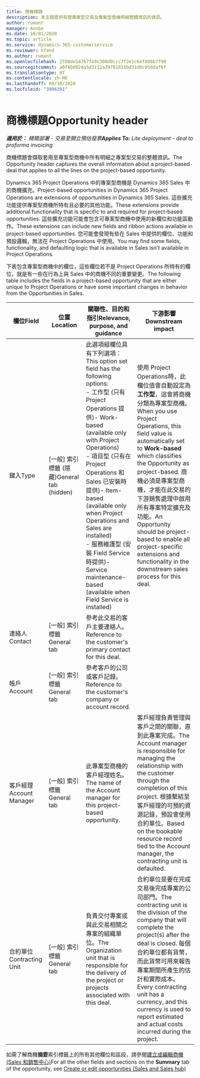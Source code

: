 ```yaml
---
title: 商機標題
description: 本主題提供有關專案型交易及專案型商機明細整體資訊的資訊。
author: rumant
manager: Annbe
ms.date: 10/01/2020
ms.topic: article
ms.service: dynamics-365-customerservice
ms.reviewer: kfend
ms.author: rumant
ms.openlocfilehash: 2f08de54767f49c308d0ccc7f2e1c6ef880b7f99
ms.sourcegitcommit: a0f80d024a5d3112a39781815bd31d0c05ddaf6f
ms.translationtype: HT
ms.contentlocale: zh-HK
ms.lasthandoff: 09/30/2020
ms.locfileid: "3906391"
---
```

# <a name="opportunity-header"></a><span data-ttu-id="baa49-103">商機標題</span><span class="sxs-lookup"><span data-stu-id="baa49-103">Opportunity header</span></span>

<span data-ttu-id="baa49-104">_**適用於：** 精簡部署 - 交易至開立預估發票_</span><span class="sxs-lookup"><span data-stu-id="baa49-104">_**Applies To:** Lite deployment - deal to proforma invoicing_</span></span>

<span data-ttu-id="baa49-105">商機標題會擷取套用至專案型商機中所有明細之專案型交易的整體資訊。</span><span class="sxs-lookup"><span data-stu-id="baa49-105">The Opportunity header captures the overall information about a project-based deal that applies to all the lines on the project-based opportunity.</span></span>

<span data-ttu-id="baa49-106">Dynamics 365 Project Operations 中的專案型商機是 Dynamics 365 Sales 中的商機擴充。</span><span class="sxs-lookup"><span data-stu-id="baa49-106">Project-based opportunities in Dynamics 365 Project Operations are extensions of opportunities in Dynamics 365 Sales.</span></span> <span data-ttu-id="baa49-107">這些擴充功能提供專案型商機所特有且必要的其他功能。</span><span class="sxs-lookup"><span data-stu-id="baa49-107">These extensions provide additional functionality that is specific to and required for project-based opportunities.</span></span> <span data-ttu-id="baa49-108">這些擴充功能可能會包含可專案型商機中使用的新欄位和功能區動作。</span><span class="sxs-lookup"><span data-stu-id="baa49-108">These extensions can include new fields and ribbon actions available in project-based opportunities.</span></span> <span data-ttu-id="baa49-109">您可能會發現有些在 Sales 中提供的欄位、功能和預設邏輯，無法在 Project Operations 中使用。</span><span class="sxs-lookup"><span data-stu-id="baa49-109">You may find some fields, functionality, and defaulting logic that is available in Sales isn't available in Project Operations.</span></span>

<span data-ttu-id="baa49-110">下表包含專案型商機中的欄位，這些欄位若不是 Project Operations 所特有的欄位，就是有一些在行為上與 Sales 中的商機不同的重要變更。</span><span class="sxs-lookup"><span data-stu-id="baa49-110">The following table includes the fields in a project-based opportunity that are either unique to Project Operations or have some important changes in behavior from the Opportunities in Sales.</span></span>

| <span data-ttu-id="baa49-111">**欄位**</span><span class="sxs-lookup"><span data-stu-id="baa49-111">**Field**</span></span> | <span data-ttu-id="baa49-112">**位置**</span><span class="sxs-lookup"><span data-stu-id="baa49-112">**Location**</span></span> | <span data-ttu-id="baa49-113">**關聯性、目的和指引**</span><span class="sxs-lookup"><span data-stu-id="baa49-113">**Relevance, purpose, and guidance**</span></span> | <span data-ttu-id="baa49-114">**下游影響**</span><span class="sxs-lookup"><span data-stu-id="baa49-114">**Downstream impact**</span></span> |
| --- | --- | --- | --- |
| <span data-ttu-id="baa49-115">鍵入</span><span class="sxs-lookup"><span data-stu-id="baa49-115">Type</span></span> | <span data-ttu-id="baa49-116">[一般] 索引標籤 (隱藏)</span><span class="sxs-lookup"><span data-stu-id="baa49-116">General tab (hidden)</span></span> | <span data-ttu-id="baa49-117">此選項組欄位具有下列選項：</span><span class="sxs-lookup"><span data-stu-id="baa49-117">This option set field has the following options:</span></span></br><span data-ttu-id="baa49-118">- 工作型 (只有 Project Operations 提供)</span><span class="sxs-lookup"><span data-stu-id="baa49-118">- Work-based (available only with Project Operations)</span></span></br><span data-ttu-id="baa49-119">- 項目型 (只有在 Project Operations 和 Sales 已安裝時提供)</span><span class="sxs-lookup"><span data-stu-id="baa49-119">- Item-based (available only when Project Operations and Sales are installed)</span></span></br><span data-ttu-id="baa49-120">- 服務維護型 (安裝 Field Service 時提供)</span><span class="sxs-lookup"><span data-stu-id="baa49-120">- Service maintenance-based (available when Field Service is installed)</span></span> | <span data-ttu-id="baa49-121">使用 Project Operations時，此欄位值會自動設定為**工作型**，這會將商機分類為專案型商機。</span><span class="sxs-lookup"><span data-stu-id="baa49-121">When you use Project Operations, this field value is automatically set to **Work-based** which classifies the Opportunity as project-based.</span></span> <span data-ttu-id="baa49-122">商機必須是專案型商機，才能在此交易的下游銷售處理中啟用所有專案特定擴充及功能。</span><span class="sxs-lookup"><span data-stu-id="baa49-122">An Opportunity should be project-based to enable all project-specific extensions and functionality in the downstream sales process for this deal.</span></span> |
| <span data-ttu-id="baa49-123">連絡人</span><span class="sxs-lookup"><span data-stu-id="baa49-123">Contact</span></span> | <span data-ttu-id="baa49-124">[一般] 索引標籤</span><span class="sxs-lookup"><span data-stu-id="baa49-124">General tab</span></span> | <span data-ttu-id="baa49-125">參考此交易的客戶主要連絡人。</span><span class="sxs-lookup"><span data-stu-id="baa49-125">Reference to the customer's primary contact for this deal.</span></span> | |
| <span data-ttu-id="baa49-126">帳戶</span><span class="sxs-lookup"><span data-stu-id="baa49-126">Account</span></span> | <span data-ttu-id="baa49-127">[一般] 索引標籤</span><span class="sxs-lookup"><span data-stu-id="baa49-127">General tab</span></span> | <span data-ttu-id="baa49-128">參考客戶的公司或客戶記錄。</span><span class="sxs-lookup"><span data-stu-id="baa49-128">Reference to the customer's company or account record.</span></span> | |
| <span data-ttu-id="baa49-129">客戶經理</span><span class="sxs-lookup"><span data-stu-id="baa49-129">Account Manager</span></span> | <span data-ttu-id="baa49-130">[一般] 索引標籤</span><span class="sxs-lookup"><span data-stu-id="baa49-130">General tab</span></span> | <span data-ttu-id="baa49-131">此專案型商機的客戶經理姓名。</span><span class="sxs-lookup"><span data-stu-id="baa49-131">The name of the Account manager for this project-based opportunity.</span></span> | <span data-ttu-id="baa49-132">客戶經理負責管理與客戶之間的關聯，直到此專案完成。</span><span class="sxs-lookup"><span data-stu-id="baa49-132">The Account manager is responsible for managing the relationship with the customer through the completion of this project.</span></span> <span data-ttu-id="baa49-133">根據繫結至客戶經理的可預約資源記錄，預設會使用合約單位。</span><span class="sxs-lookup"><span data-stu-id="baa49-133">Based on the bookable resource record tied to the Account manager, the contracting unit is defaulted.</span></span> |
| <span data-ttu-id="baa49-134">合約單位</span><span class="sxs-lookup"><span data-stu-id="baa49-134">Contracting Unit</span></span> | <span data-ttu-id="baa49-135">[一般] 索引標籤</span><span class="sxs-lookup"><span data-stu-id="baa49-135">General tab</span></span> | <span data-ttu-id="baa49-136">負責交付專案或與此交易相關之專案的組織單位。</span><span class="sxs-lookup"><span data-stu-id="baa49-136">The Organization unit that is responsible for the delivery of the project or projects associated with this deal.</span></span> | <span data-ttu-id="baa49-137">合約單位是要在完成交易後完成專案的公司部門。</span><span class="sxs-lookup"><span data-stu-id="baa49-137">The contracting unit is the division of the company that will complete the project(s) after the deal is closed.</span></span> <span data-ttu-id="baa49-138">每個合約單位都有貨幣，而此貨幣可用來報告專案期間所產生的估計和實際成本。</span><span class="sxs-lookup"><span data-stu-id="baa49-138">Every contracting unit has a currency, and this currency is used to report estimated and actual costs incurred during the project.</span></span> |

<span data-ttu-id="baa49-139">如需了解商機**摘要**索引標籤上的所有其他欄位和區段，請參閱[建立或編輯商機 (Sales 和銷售中心)](https://docs.microsoft.com/dynamics365/sales-enterprise/create-edit-opportunity-sales)</span><span class="sxs-lookup"><span data-stu-id="baa49-139">For all the other fields and sections on the **Summary** tab of the opportunity, see [Create or edit opportunities (Sales and Sales hub)](https://docs.microsoft.com/dynamics365/sales-enterprise/create-edit-opportunity-sales)</span></span>
